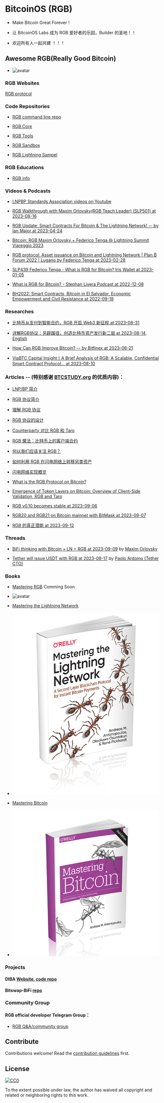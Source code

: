
# BitcoinOS (RGB) 

- Make Bitcoin Great Forever ! 

- 让 BitcoinOS Labs 成为 RGB 爱好者的乐园，Builder 的圣地！！

- 欢迎所有人一起共建 ！！！

## Awesome RGB(Really Good Bitcoin)

- ![avatar](./images/web4.jpg)


### RGB Websites

[RGB protocol](https://rgb.tech/)

### Code Repositories
    
- [RGB command line repo](https://github.com/RGB-WG/rgb)

- [RGB Core](https://github.com/RGB-WG/rgb-core)
  
- [RGB Tools](https://github.com/RGB-Tools)
  
- [RGB Sandbox](https://github.com/RGB-Tools/rgb-sandbox)
  
- [RGB Lightning Sampel](https://github.com/RGB-Tools/rgb-lightning-sample)
    
### RGB Educations

- [RGB info](https://rgb.info/)
  
### Videos & Podcasts

- [LNPBP Standards Association videos on Youtube](https://www.youtube.com/@LNPBP)

- [RGB Walkthrough with Maxim Orlovsky(RGB Teach Leader) (SLP501) at 2023-08-16](https://www.youtube.com/watch?v=O3_lNNopDJ0&t=747s)

- [RGB Update: Smart Contracts For Bitcoin & The Lightning Network! -- by Ian Major at 2023-04-24](https://www.youtube.com/watch?v=y2Ak970WpkA)

- [Bitcoin: RGB Maxim Orlovsky + Federico Tenga @ Lightning Summit Viareggio 2023](https://www.youtube.com/watch?v=6U72EKyoDno&ab_channel=MassimoMusumeci)

- [RGB protocol: Asset issuance on Bitcoin and Lightning Network | Plan ₿ Forum 2022 | Lugano by Federico Tenga at 2023-02-28](https://www.youtube.com/watch?v=WBnMiHQCt6g&ab_channel=LuganoPlanB)

- [SLP439 Federico Tenga - What is RGB for Bitcoin? Iris Wallet at 2023-01-05](https://www.youtube.com/watch?v=B33lV99eG3Q&t=61s&ab_channel=StephanLivera)
  
- [What is RGB for Bitcoin? - Stephan Livera Podcast at 2022-12-08](https://stephanlivera.com/episode/439/)
  
- [BH2022: Smart Contracts, Bitcoin in El Salvador, Economic Empowerment and Civil Resistance at 2022-09-18](https://www.youtube.com/watch?v=43sqrqfrD9Y&ab_channel=HodlHodl)
  

### Researches
    
- [比特币从支付到智能合约，RGB 开启 Web3 新征程 at 2023-08-31](https://learnblockchain.cn/article/6475)
  
- [详解RGB协议：另辟蹊径，创造比特币资产发行新二层 at 2023-08-14](https://www.panewslab.com/zh/articledetails/xex71e66.html), [English](https://www.cointime.com/news/driving-mass-adoption-of-crypto-81155)
    
- [How Can RGB Improve Bitcoin? -- by Bitfinex at 2023-06-21](https://blog.bitfinex.com/education/how-can-rgb-improve-bitcoin/)
      
- [ViaBTC Capital Insight丨A Brief Analysis of RGB: A Scalable, Confidential Smart Contract Protocol… at 2023-08-10](https://medium.com/@ViaBTC_Capital/viabtc-capital-insight丨a-brief-analysis-of-rgb-a-scalable-confidential-smart-contract-protocol-b449f7dbb323)
  
    
### Articles  -- (特别感谢 [BTCSTUDY.org](http://BTCSTUDY.org) 的优质内容)：
       
- [LNP/BP 简介](https://www.btcstudy.org/2022/04/01/LNP-BP-a-gentle-introduction/)
    
- [RGB 协议简介](https://www.btcstudy.org/2021/12/01/a-brief-introduction-to-rgb-protocols/)
    
- [理解 RGB 协议](https://www.btcstudy.org/2022/04/24/understanding-rgb-protocol/)
    
- [RGB 协议的设计](https://www.btcstudy.org/2023/01/10/overview-of-the-main-concepts-and-features-of-the-rgb-design/)
    
- [Counterparty 对比 RGB 和 Taro](https://www.btcstudy.org/2022/11/10/counterparty-vs-rgb-vs-taro/)
    
- [RGB 魔法：比特币上的客户端合约](https://www.btcstudy.org/2022/11/27/rgb-magic-client-contracts-on-bitcoin/)
    
- [何以我们应该关注 RGB？](https://www.btcstudy.org/2023/03/20/what-is-rgb-and-why-should-i-care/)
    
- [如何利用 RGB 在闪电网络上转移另类资产](https://www.btcstudy.org/2023/04/09/how-rgb-enables-altcoins-on-bitcoin/)
    
- [闪电网络实现概览](https://www.btcstudy.org/2021/12/07/an-overview-of-lightning-network-implementations/)

- [What is the RGB Protocol on Bitcoin?](https://trustmachines.co/learn/what-is-the-rgb-protocol-on-bitcoin/)

- [Emergence of Token Layers on Bitcoin: Overview of Client-Side Validation, RGB and Taro](https://medium.com/diamond-hands/release-of-new-report-emergence-of-token-layers-on-bitcoin-overview-of-client-side-validation-f3ae271ca283)
  
- [RGB v0.10 becomes stable at 2023-09-06](https://rgb.tech/blog/release-v0-10-stable/)
  
- [RGB20 and RGB21 on Bitcoin mainnet with BitMask at 2023-09-07](https://dibaglobal.medium.com/rgb20-and-rgb21-on-bitcoin-mainnet-with-bitmask-35c520bd4e6d)

- [RGB 的真正潜能 at 2023-09-12](https://www.btcstudy.org/2023/09/12/the-potential-of-RGB-protocol/)

### Threads

- [BiFi thinking with Bitcoin + LN + RGB at 2023-09-09](https://twitter.com/dr_orlovsky/status/1700429104569270327) by [Maxim Orlovsky](https://twitter.com/dr_orlovsky)

- [Tether will issue USDT with RGB at 2023-08-17](https://twitter.com/paoloardoino/status/1692154723875328228) by [Paolo Ardoino (Tether CTO)](https://twitter.com/paoloardoino)
  
### Books

- [Mastering RGB](https://twitter.com/weedcoder/status/1692268657529802790) Comming Soon 
- ![avatar](./images/mastering-rgb.jpg)

- [Mastering the Lightning Network](https://github.com/lnbook/lnbook)
- ![avatar](./images/mastering-ln.png)

- [Mastering Bitcoin](https://github.com/bitcoinbook/bitcoinbook)
- ![avatar](./images/mastering-bitcoin.png)
  
  
### Projects

#### DIBA [Website](https://diba.io), [code repo](https://github.com/diba-io/bitmask-core)

#### Bitswap-BiFi [repo](https://github.com/BitSwap-BiFi/Bitswap-core)
 

### Community Group 
    
#### RGB official developer Telegram Group：
    
- [RGB Q&A/community group](https://t.me/rgbtelegram)
  

## Contribute
Contributions welcome! Read the [contribution guidelines](contributing.md) first.

## License

[![CC0](http://mirrors.creativecommons.org/presskit/buttons/88x31/svg/cc-zero.svg)](http://creativecommons.org/publicdomain/zero/1.0)

To the extent possible under law, the author has waived all copyright and
related or neighboring rights to this work.
